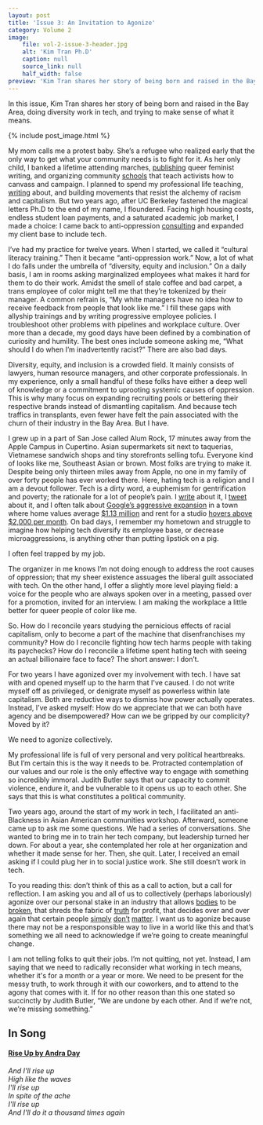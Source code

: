 ```yaml
---
layout: post
title: 'Issue 3: An Invitation to Agonize'
category: Volume 2
image:
    file: vol-2-issue-3-header.jpg
    alt: 'Kim Tran Ph.D'
    caption: null
    source_link: null
    half_width: false
preview: 'Kim Tran shares her story of being born and raised in the Bay Area, doing diversity work in tech, and trying to make sense of what it means.'
---
```


In this issue, Kim Tran shares her story of being born and raised in the Bay Area, doing diversity work in tech, and trying to make sense of what it means.

<!--excerpt-->

{% include post_image.html %}

My mom calls me a protest baby. She’s a refugee who realized early that the only way to get what your community needs is to fight for it. As her only child, I banked a lifetime attending marches, [publishing](http://www.thirdwomanpress.com/) queer feminist writing, and organizing community [schools](https://vietunity.wordpress.com/hai-ba-trung/) that teach activists how to canvass and campaign. I planned to spend my professional life teaching, [writing](https://www.teenvogue.com/story/transformative-justice-explained) about, and building movements that resist the alchemy of racism and capitalism. But two years ago, after UC Berkeley fastened the magical letters Ph.D to the end of my name, I floundered. Facing high housing costs, endless student loan payments, and a saturated academic job market, I made a choice: I came back to anti-oppression [consulting](https://www.linkedin.com/in/kim-tran-ph-d-546439a9) and expanded my client base to include tech.

I’ve had my practice for twelve years. When I started, we called it “cultural literacy training.” Then it became “anti-oppression work.” Now, a lot of what I do falls under the umbrella of “diversity, equity and inclusion.” On a daily basis, I am in rooms asking marginalized employees what makes it hard for them to do their work. Amidst the smell of stale coffee and bad carpet, a trans employee of color might tell me that they’re tokenized by their manager. A common refrain is, “My white managers have no idea how to receive feedback from people that look like me.” I fill these gaps with allyship trainings and by writing progressive employee policies. I troubleshoot other problems with pipelines and workplace culture. Over more than a decade, my good days have been defined by a combination of curiosity and humility. The best ones include someone asking me, “What should I do when I’m inadvertently racist?” There are also bad days.

Diversity, equity, and inclusion is a crowded field. It mainly consists of lawyers, human resource managers, and other corporate professionals. In my experience, only a small handful of these folks have either a deep well of knowledge or a commitment to uprooting systemic causes of oppression. This is why many focus on expanding recruiting pools or bettering their respective brands instead of dismantling capitalism. And because tech traffics in transplants, even fewer have felt the pain associated with the churn of their industry in the Bay Area. But I have.

I grew up in a part of San Jose called Alum Rock, 17 minutes away from the Apple Campus in Cupertino. Asian supermarkets sit next to taquerias, Vietnamese sandwich shops and tiny storefronts selling tofu. Everyone kind of looks like me, Southeast Asian or brown. Most folks are trying to make it. Despite being only thirteen miles away from Apple, no one in my family of over forty people has ever worked there. Here, hating tech is a religion and I am a devout follower. Tech is a dirty word, a euphemism for gentrification and poverty; the rationale for a lot of people’s pain. I [write](https://rewire.news/article/2017/10/24/neighbors-look-like-alien-women-gentrification/) about it, I [tweet](https://twitter.com/but_im_kim_tran/status/1259207531982811137) about it, and I often talk about [Google’s aggressive expansion](https://www.sfchronicle.com/business/article/Google-proposes-master-plan-for-San-Jose-14511528.php) in a town where home values average [$1.13 million](https://www.zillow.com/research/hottest-housing-markets-2018-17852/) and rent for a studio [hovers above $2,000 per month](https://www.apartmentguide.com/blog/most-expensive-cities-for-renters/). On bad days, I remember my hometown and struggle to imagine how helping tech diversify its employee base, or decrease microaggressions, is anything other than putting lipstick on a pig.

I often feel trapped by my job.

The organizer in me knows I’m not doing enough to address the root causes of oppression; that my sheer existence assuages the liberal guilt associated with tech. On the other hand, I offer a slightly more level playing field: a voice for the people who are always spoken over in a meeting, passed over for a promotion, invited for an interview. I am making the workplace a little better for queer people of color like me.

So. How do I reconcile years studying the pernicious effects of racial capitalism, only to become a part of the machine that disenfranchises my community? How do I reconcile fighting how tech harms people with taking its paychecks? How do I reconcile a lifetime spent hating tech with seeing an actual billionaire face to face? The short answer: I don’t.

For two years I have agonized over my involvement with tech. I have sat with and opened myself up to the harm that I've caused. I do not write myself off as privileged, or denigrate myself as powerless within late capitalism. Both are reductive ways to dismiss how power actually operates. Instead, I’ve asked myself: How do we appreciate that we can both have agency and be disempowered? How can we be gripped by our complicity? Moved by it?

We need to agonize collectively.

My professional life is full of very personal and very political heartbreaks. But I’m certain this is the way it needs to be. Protracted contemplation of our values and our role is the only effective way to engage with something so incredibly immoral. Judith Butler says that our capacity to commit violence, endure it, and be vulnerable to it opens us up to each other. She says that this is what constitutes a political community.

Two years ago, around the start of my work in tech, I facilitated an anti-Blackness in Asian American communities workshop. Afterward, someone came up to ask me some questions. We had a series of conversations. She wanted to bring me in to train her tech company, but leadership turned her down. For about a year, she contemplated her role at her organization and whether it made sense for her. Then, she quit. Later, I received an email asking if I could plug her in to social justice work. She still doesn’t work in tech.

To you reading this: don’t think of this as a call to action, but a call for reflection. I am asking you and all of us to collectively (perhaps laboriously) agonize over our personal stake in an industry that allows [bodies](https://techcrunch.com/2020/05/22/an-eighth-amazon-warehouse-employee-has-died-from-covid-19/) to be [broken](https://www.revealnews.org/article/tesla-says-its-factory-is-safer-but-it-left-injuries-off-the-books/), that shreds the fabric of [truth](https://www.newyorker.com/podcast/political-scene/how-facebook-continues-to-spread-fake-news) for profit, that decides over and over again that certain people [simply](https://www.technologyreview.com/2018/10/22/139639/amazon-is-the-invisible-backbone-behind-ices-immigration-crackdown/) [don’t](https://mijente.net/wp-content/uploads/2018/10/WHO%E2%80%99S-BEHIND-ICE_-The-Tech-and-Data-Companies-Fueling-Deportations-_v1.pdf) [matter](https://www.sfchronicle.com/politics/article/Stern-attitude-toward-tech-industry-emerges-on-SF-13823806.php). I want us to agonize because there may not be a responsponsible way to live in a world like this and that’s something we all need to acknowledge if we’re going to create meaningful change.

I am not telling folks to quit their jobs. I’m not quitting, not yet. Instead, I am saying that we need to radically reconsider what working in tech means, whether it's for a month or a year or more. We need to be present for the messy truth, to work through it with our coworkers, and to attend to the agony that comes with it. If for no other reason than this one stated so succinctly by Judith Butler, “We are undone by each other. And if we’re not, we’re missing something.”

## In Song

#### [Rise Up by Andra Day](https://www.youtube.com/watch?v=kNKu1uNBVkU)

_And I'll rise up_<br/>
_High like the waves_<br/>
_I'll rise up_<br/>
_In spite of the ache_<br/>
_I'll rise up_<br/>
_And I'll do it a thousand times again_<br/>
